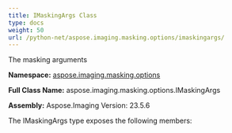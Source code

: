 ```yaml
---
title: IMaskingArgs Class
type: docs
weight: 50
url: /python-net/aspose.imaging.masking.options/imaskingargs/
---
```


The masking arguments

**Namespace:** [aspose.imaging.masking.options](/imaging/python-net/aspose.imaging.masking.options/)

**Full Class Name:** aspose.imaging.masking.options.IMaskingArgs

**Assembly:**  Aspose.Imaging Version: 23.5.6

The IMaskingArgs type exposes the following members:
